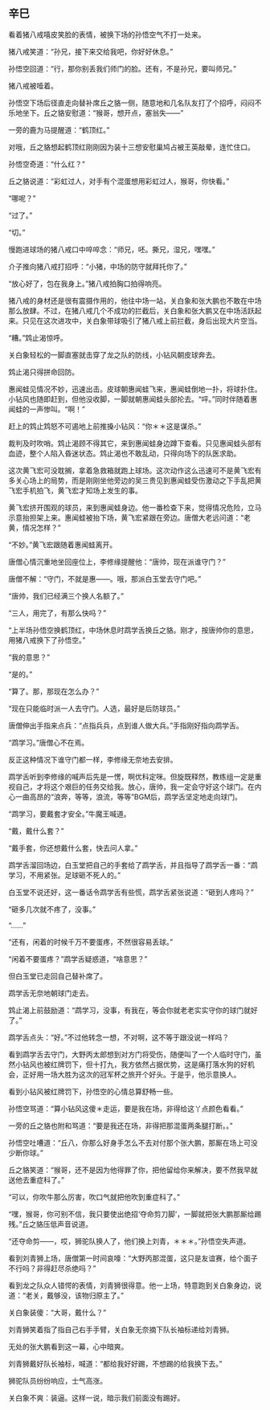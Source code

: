 ## 辛巳

看着猪八戒嘻皮笑脸的表情，被换下场的孙悟空气不打一处来。

猪八戒笑道：“孙兄，接下来交给我吧，你好好休息。”

孙悟空回道：“行，那你别丢我们师门的脸。还有，不是孙兄，要叫师兄。”

猪八戒被噎着。

孙悟空下场后径直走向替补席丘之貉一侧，随意地和几名队友打了个招呼，闷闷不乐地坐下。丘之貉安慰道：“猴哥，想开点，塞翁失——”

一旁的鹿为马提醒道：“鹤顶红。”

对哦，丘之貉想起鹤顶红刚刚因为装十三想安慰巢鸠占被王英敲晕，连忙住口。

孙悟空奇道：“什么红？”

丘之貉说道：“彩虹过人，对手有个混蛋想用彩虹过人，猴哥，你快看。”

“哪呢？”

“过了。”

“切。”

慢跑进球场的猪八戒口中啐啐念：“师兄，呸。撕兄，湿兄，嘿嘿。”

介子推向猪八戒打招呼：“小猪，中场的防守就拜托你了。”

“放心好了，包在我身上。”猪八戒拍胸口拍得响亮。

猪八戒的身材还是很有震摄作用的，他往中场一站，关白象和张大鹏也不敢在中场那么放肆。不过，在猪八戒几个不成功的拦截后，关白象和张大鹏又在中场活跃起来。只见在这次进攻中，关白象带球吸引了猪八戒上前拦截，身后出现大片空当。

“糟。”鸩止渴惊呼。

关白象轻松的一脚直塞就击穿了龙之队的防线，小钻风朝皮球奔去。

鸩止渴只得拼命回防。

惠闻蛙见情况不妙，迅速出击。皮球朝惠闻蛙飞来，惠闻蛙倒地一扑，将球扑住。小钻风也随即赶到，但他没收脚，一脚就朝惠闻蛙头部抡去。“呯。”同时伴随着惠闻蛙的一声惨叫。“啊！”

赶上的鸩止鸩怒不可遏地上前推搡小钻风：“你＊＊这是谋杀。”

裁判及时吹哨。鸩止渴顾不得其它，来到惠闻蛙身边蹲下查看。只见惠闻蛙头部有血迹，整个人陷入昏迷状态。鸩止渴也不敢乱动，只得向场下的队医求助。

这次黄飞宏可没耽搁，拿着急救箱就跑上球场。这次动作这么迅速可不是黄飞宏有多关心场上的局势，而是刚刚坐他旁边的吴三贵见到惠闻蛙受伤激动之下手乱把黄飞宏手机拍飞，黄飞宏才知场上发生的事。

黄飞宏挤开围观的球员，来到惠闻蛙身边。他一番检查下来，觉得情况危险，立马示意抬担架上来。惠闻蛙被抬下场，黄飞宏紧跟在旁边。唐僧大老远问道：“老黄，情况怎样？”

“不妙。”黄飞宏跟随着惠闻蛙离开。

唐僧心情沉重地坐回座位上，李修缘提醒他：“唐帅，现在派谁守门？”

唐僧不解：“守门，不就是惠——。哦，那派白玉堂去守门吧。”

“唐帅，我们已经满三个换人名额了。”

“三人，用完了，有那么快吗？”

“上半场孙悟空换鹤顶红，中场休息时鹉学舌换丘之貉。刚才，按唐帅你的意思，用猪八戒换下了孙悟空。”

“我的意思？”

“是的。”

“算了。那，那现在怎么办？”

“现在只能临时派一人去守门。人选，最好是后防球员。”

唐僧伸出手指来点兵：“点指兵兵，点到谁人做大兵。”手指刚好指向鹉学舌。

“鹉学习。”唐僧心不在焉。

反正这种情况下谁守门都一样，李修缘无奈地去安排。

鹉学舌听到李修缘的喊声后先是一愣，啊优科定咪。但旋既释然，教练组一定是重视自己，才将这个艰巨的任务交给我。放心，唐帅，我一定会守好这个球门。在内心一曲高昂的“浪奔，等等，浪流，等等”BGM后，鹉学舌坚定地走向球门。

“鹉学习，要戴套才安全。”牛魔王喊道。

“戴，戴什么套？”

“戴手套，你还想戴什么套，快去问人拿。”

鹉学舌溜回场边，白玉堂把自己的手套给了鹉学舌，并且指导了鹉学舌一番：“鹉学习，不用紧张。足球砸不死人的。”

白玉堂不说还好，这一番话令鹉学舌有些慌，鹉学舌紧张说道：“砸到人疼吗？”

“砸多几次就不疼了，没事。”

“……”

“还有，闲着的时候千万不要蛋疼，不然很容易丢球。”

“闲着不要蛋疼？”鹉学舌疑惑道，“啥意思？”

但白玉堂已走回自己替补席了。

鹉学舌无奈地朝球门走去。

鸩止渴上前鼓励道：“鹉学习，没事，有我在，等会你就老老实实守你的球门就好了。”

鹉学舌点头：“好。”不过他转念一想，不对啊，这不等于跟没说一样吗？

看到鹉学舌去守门，大野丙太郎想到对方门将受伤，随便叫了一个人临时守门，虽然小钻风也被红牌罚下，但十打九，我方依然占据优势，这是痛打落水狗的好机会，正好用一场大胜为这次的冠军杯之旅开个好头。于是乎，他示意换人。

看到小钻风被红牌罚下，孙悟空的心情总算舒畅一些。

孙悟空骂道：“算小钻风这傻＊走运，要是我在场，非得给这丫点颜色看看。”

一旁的丘之貉也附和骂道：“要是我还在场，非得把那混蛋两条腿打断。。”

孙悟空吐嘈道：“丘八，你那么好身手怎么不去对付那个张大鹏，那厮在场上可没少断你球。”

丘之貉笑道：“猴哥，还不是因为他得罪了你，把他留给你来解决，要不然我早就送他去重症科了。”

“可以，你吹牛那么厉害，吹口气就把他吹到重症科了。”

“嘿，猴哥，你可别不信，我只要使出绝招‘夺命剪刀脚’，一脚就把张大鹏那厮给踢残。”丘之貉压低声音说道。

“还夺命剪——，哎，狮驼队换人了，他们换上刘青，＊＊＊。”孙悟空失声道。

看到刘青狮上场，唐僧第一时间哀嚎：“大野丙那混蛋，这只是友谊赛，给个面子不行吗？非得赶尽杀绝吗？”

看到龙之队众人错愕的表情，刘青狮很得意。他一上场，特意跑到关白象身边，说道：“老关，戴够没，该物归原主了。”

关白象装傻：“大哥，戴什么？”

刘青狮笑着指了指自己右手手臂，关白象无奈摘下队长袖标递给刘青狮。

无处的张大鹏看到这一幕，心中暗爽。

刘青狮戴好队长袖标，喊道：“都给我好好踢，不想踢的给我换下去。”

狮驼队员纷纷响应，士气高涨。

关白象不爽：装逼。这样一说，暗示我们前面没有踢好。
